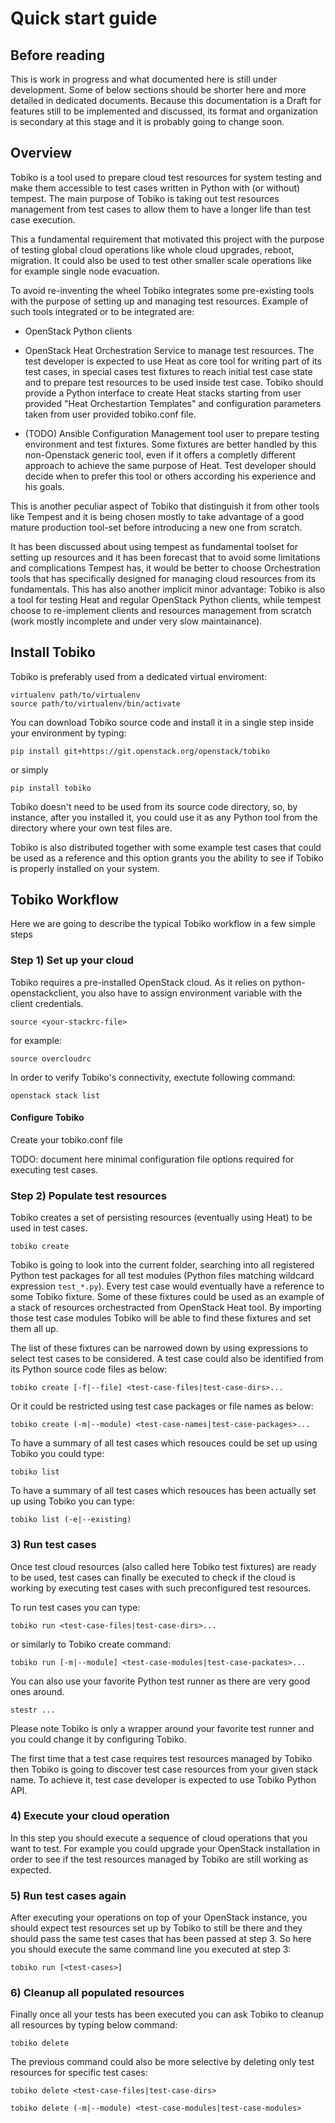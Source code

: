 # Quick start guide


## Before reading

This is work in progress and what documented here is still under development.
Some of below sections should be shorter here and more detailed in dedicated
documents. Because this documentation is a Draft for features still to be
implemented and discussed, its format and organization is secondary at this
stage and it is probably going to change soon.

## Overview

Tobiko is a tool used to prepare cloud test resources for system testing and
make them accessible to test cases written in Python with (or without) tempest.
The main purpose of Tobiko is taking out test resources management from test
cases to allow them to have a longer life than test case execution.

This a fundamental requirement that motivated this project with the purpose of
testing global cloud operations like whole cloud upgrades, reboot, migration.
It could also be used to test other smaller scale operations like for
example single node evacuation.

To avoid re-inventing the wheel Tobiko integrates some pre-existing tools
with the purpose of setting up and managing test resources. Example of such
tools integrated or to be integrated are:

 - OpenStack Python clients

 - OpenStack Heat Orchestration Service to manage test resources. The test
   developer is expected to use Heat as core tool for writing part of its test
   cases, in special cases test fixtures to reach initial test case state
   and to prepare test resources to be used inside test case. Tobiko should
   provide a Python interface to create Heat stacks starting from user provided
   "Heat Orchestartion Templates" and configuration parameters taken from
   user provided tobiko.conf file.

 - (TODO) Ansible Configuration Management tool user to prepare testing
   environment and test fixtures. Some fixtures are better handled by this
   non-Openstack generic tool, even if it offers a completly different approach
   to achieve the same purpose of Heat. Test developer should decide when to
   prefer this tool or others according his experience and his goals.

This is another peculiar aspect of Tobiko that distinguish it from other tools
like Tempest and it is being chosen mostly to take advantage of a good mature
production tool-set before introducing a new one from scratch.

It has been discussed about using tempest as fundamental toolset for setting
up resources and it has been forecast that to avoid some limitations and
complications Tempest has, it would be better to choose Orchestration
tools that has specifically designed for managing cloud resources from its
fundamentals. This has also another implicit minor advantage: Tobiko is also
a tool for testing Heat and regular OpenStack Python clients, while tempest
choose to re-implement clients and resources management from scratch (work
mostly incomplete and under very slow maintainance).


## Install Tobiko

Tobiko is preferably used from a dedicated virtual enviroment:

```
virtualenv path/to/virtualenv
source path/to/virtualenv/bin/activate
```

You can download Tobiko source code and install it in a single step inside
your environment by typing:

```
pip install git+https://git.openstack.org/openstack/tobiko
```

or simply

```
pip install tobiko
```

Tobiko doesn't need to be used from its source code directory, so, by instance,
after you installed it, you could use it as any Python tool from the directory
where your own test files are.

Tobiko is also distributed together with some example test cases that could
be used as a reference and this option grants you the ability to see if Tobiko
is properly installed on your system.


## Tobiko Workflow

Here we are going to describe the typical Tobiko workflow in a few simple
steps


### Step 1) Set up your cloud

Tobiko requires a pre-installed OpenStack cloud. As it relies on
python-openstackclient, you also have to assign environment variable with
the client credentials.

```
source <your-stackrc-file>
```

for example:

```
source overcloudrc
```

In order to verify Tobiko's connectivity, exectute following command:

```
openstack stack list
```

#### Configure Tobiko

Create your tobiko.conf file

TODO: document here minimal configuration file options required for executing
test cases.


### Step 2) Populate test resources

Tobiko creates a set of persisting resources (eventually using Heat) to be used
in test cases.

```
tobiko create
```

Tobiko is going to look into the current folder, searching into all registered
Python test packages for all test modules (Python files matching wildcard
expression ```test_*.py```). Every test case would eventually have a reference
to some Tobiko fixture. Some of these fixtures could be used as an example of a
stack of resources orchestracted from OpenStack Heat tool. By importing those
test case modules Tobiko will be able to find these fixtures and set them all
up.

The list of these fixtures can be narrowed down by using expressions to select
test cases to be considered. A test case could also be identified from its Python
source code files as below:

```
tobiko create [-f|--file] <test-case-files|test-case-dirs>...
```

Or it could be restricted using test case packages or file names as below:

```
tobiko create (-m|--module) <test-case-names|test-case-packages>...
```

To have a summary of all test cases which resouces could be set up using
Tobiko you could type:

```
tobiko list
```

To have a summary of all test cases which resouces has been actually set up
using Tobiko you can type:

```
tobiko list (-e|--existing)
```


### 3) Run test cases

Once test cloud resources (also called here Tobiko test fixtures) are ready to
be used, test cases can finally be executed to check if the cloud is working by
executing test cases with such preconfigured test resources.

To run test cases you can type:

```
tobiko run <test-case-files|test-case-dirs>...
```

or similarly to Tobiko create command:

```
tobiko run [-m|--module] <test-case-modules|test-case-packates>...
```

You can also use your favorite Python test runner as there are very good ones
around.

```
stestr ...
```

Please note Tobiko is only a wrapper around your favorite test runner and
you could change it by configuring Tobiko.

The first time that a test case requires test resources managed by Tobiko then
Tobiko is going to discover test case resources from your given stack name.
To achieve it, test case developer is expected to use Tobiko Python API.


### 4) Execute your cloud operation

In this step you should execute a sequence of cloud operations that you want to
test. For example you could upgrade your OpenStack installation in order to see
if the test resources managed by Tobiko are still working as expected.


### 5) Run test cases again

After executing your operations on top of your OpenStack instance, you should
expect test resources set up by Tobiko to still be there and they should pass
the same test cases that has been passed at step 3. So here you should execute
the same command line you executed at step 3:

```
tobiko run [<test-cases>]
```


### 6) Cleanup all populated resources

Finally once all your tests has been executed you can ask Tobiko to cleanup
all resources by typing below command:

```
tobiko delete
```

The previous command could also be more selective by deleting only test resources
for specific test cases:

```
tobiko delete <test-case-files|test-case-dirs>
```

```
tobiko delete (-m|--module) <test-case-modules|test-case-modules>
```
